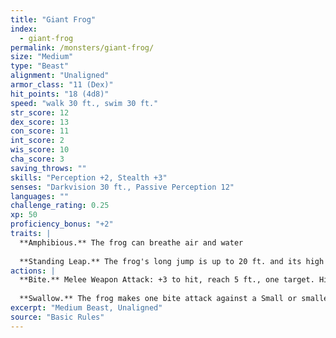 ```yaml
---
title: "Giant Frog"
index:
  - giant-frog
permalink: /monsters/giant-frog/
size: "Medium"
type: "Beast"
alignment: "Unaligned"
armor_class: "11 (Dex)"
hit_points: "18 (4d8)"
speed: "walk 30 ft., swim 30 ft."
str_score: 12
dex_score: 13
con_score: 11
int_score: 2
wis_score: 10
cha_score: 3
saving_throws: ""
skills: "Perception +2, Stealth +3"
senses: "Darkvision 30 ft., Passive Perception 12"
languages: ""
challenge_rating: 0.25
xp: 50
proficiency_bonus: "+2"
traits: |
  **Amphibious.** The frog can breathe air and water
  
  **Standing Leap.** The frog's long jump is up to 20 ft. and its high jump is up to 10 ft., with or without a running start.
actions: |
  **Bite.** Melee Weapon Attack: +3 to hit, reach 5 ft., one target. Hit: 4 (1d6 + 1) piercing damage, and the target is grappled (escape DC 11). Until this grapple ends, the target is restrained, and the frog can't bite another target.
  
  **Swallow.** The frog makes one bite attack against a Small or smaller target it is grappling. If the attack hits, the target is swallowed, and the grapple ends. The swallowed target is blinded and restrained, it has total cover against attacks and other effects outside the frog, and it takes 5 (2d4) acid damage at the start of each of the frog's turns. The frog can have only one target swallowed at a time. If the frog dies, a swallowed creature is no longer restrained by it and can escape from the corpse using 5 ft. of movement, exiting prone.
excerpt: "Medium Beast, Unaligned"
source: "Basic Rules"
---
```

